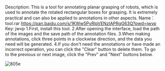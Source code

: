 Description: This is a tool for annotating planar grasping of robots, which is used to annotate the rotated rectangular boxes for grasping. It is extremely practical and can also be applied to annotations in other aspects.
Name：tool.rar
https://pan.baidu.com/s/1KWw5PyRIpVENzIAPRgG63Q?pwd=jwvp Key: jwvp
1.First, install this tool.
2.After opening the interface, load the path of the images and the save path of the annotation files.
3.When making annotations, click three points in a clockwise direction, and the data you need will be generated.
4.If you don't need the annotations or have made an incorrect operation, you can click the "Clear" button to delete them. To go to the previous or next image, click the "Prev" and "Next" buttons below.

![805e](https://github.com/user-attachments/assets/369de51c-4433-4bdb-8e7e-734287f767fe)

